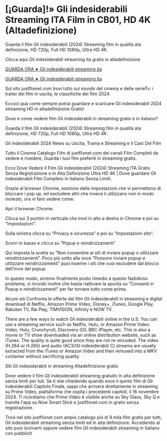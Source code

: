 # [¡Guarda]!» Gli indesiderabili Streaming ITA Film in CB01, HD 4K (Altadefinizione)
Guarda il film Gli indesiderabili (2024) Streaming film in qualità ata definizione, HD 720p, Full HD 1080p, Ultra HD 4K.

Clicca aqui Gli indesiderabili streaming ita gratis in altadefinizione

[GUARDA ORA ➤ Gli indesiderabili streaming ita](https://www.megavids.online/movie/978035/b-acirc-timent-5.html?gitr)

[GUARDA ORA ➤ Gli indesiderabili streaming ita](https://www.megavids.online/movie/978035/b-acirc-timent-5.html?gitr)

Sul sito justflixnet.com trovi tutto sul mondo del cinema e delle serieTv: i trailer dei film in uscita, le classifiche dei film 2024.

Eccoci qua come sempre potrai guardare e scaricare Gli indesiderabili 2024 streaming HD in altadefinizione Gratis!

Dove e come vedere film Gli indesiderabili in streaming gratis e in italiano?

Guarda il film Gli indesiderabili (2024) Streaming film in qualità ata definizione, HD 720p, Full HD 1080p, Ultra HD 4K.

Gli indesiderabili 2024 News su Uscita, Trama e Streaming e il Cast Del Film

Tutto il Cinema Catalogo Film di justflixnet.com dei canali Film Completi da vedere e rivedere, Guarda i tuoi film preferiti in streaming gratis.

Ecco Dove Vedere Il Film Gli indesiderabili (2024) Streaming ITA Gratis Senza Registrazione e in Alta Definizione Ultra HD 4K | Dove guardare Gli indesiderabili Film Completo in italiano Senza Limiti.

Grazie al browser Chrome, esistono delle impostazioni che vi permettono di bloccare i pop up, ed escludere altri che invece li utilizzano non in modo molesto, ora vi farò vedere come:

Apri il browser Chrome.

Clicca sui 3 puntini in verticale che trovi in alto a destra in Chrome e poi su “Impostazioni”.

Sulla sinistra clicca su “Privacy e sicurezza” e poi su “Impostazioni sito“.

Scorri in basso e clicca su “Popup e reindirizzamenti”

Qui imposta la scelta su “Non consentire ai siti di inviare popup o utilizzare reindirizzamenti”. Poco più sotto alla voce “Possono inviare popup e utilizzare reindirizzamenti” puoi inserire i siti che vuoi escludere dal blocco dell’invio dei popup.

In questo modo, avremo finalmente posto rimedio a questo fastidioso problema, vi ricordo inoltre che basta riattivare la spunta su “Consenti in Popup e reindirizzamenti” per far tornare tutto come prima.

Alcuni siti Confronta le offerte dei film Gli indesiderabili in streaming e digital download di Netflix, Amazon Prime Video, Disney+, iTunes, Google Play, Rakuten TV, Rai Play, TIMVISION, Infinity e NOW TV.

There are a few ways to watch Gli indesiderabili online in the U.S. You can use a streaming service such as Netflix, Hulu, or Amazon Prime Video. Video, Hulu, Crunchyroll, Discovery GO, BBC iPlayer, etc. This is also a movie or TV show downloaded via an online distribution website, such as iTunes. The quality is quite good since they are not re-encoded. The video (H.264 or H.265) and audio (AC3/Gli indesiderabili C) streams are usually extracted from the iTunes or Amazon Video and then remuxed into a MKV container without sacrificing quality.

Siti Gli indesiderabili in streaming Altadefinizione gratis

Dove vedere il film Gli indesiderabili streaming gratuito in alta definizione senza limiti per tuti. Se ti stai chiedendo quando esce il quinto film di Gli indesiderabili Capitolo Finale, sappi che arriverà direttamente in streaming su Prime Video, piattaforma che ospita i precedenti capitoli, il 16 novembre 2024. Ti ricordiamo che Prime Video è visibile anche su Sky Glass, Sky Q e tramite l'app su Now Smart Stick e justflixnet.com in gratis senza registrazione.

Trovi nel sito justflixnet.com ampio catalogo più di 9 mila film gratis per tutti, Gli indesiderabili streaming senza limiti ed in alta definizione. Accedendo al sito puoi iscriverti oppure vedere film Gli indesiderabili streaming in italiano con pubblicit
